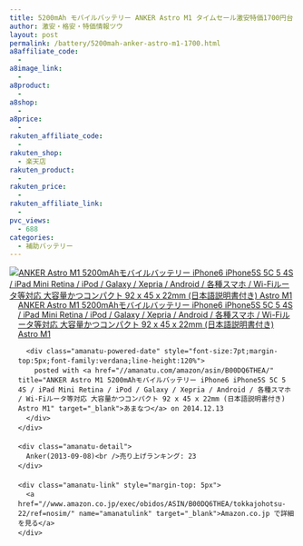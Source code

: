 ```yaml
---
title: 5200mAh モバイルバッテリー ANKER Astro M1 タイムセール激安特価1700円台！送料無料！
author: 激安・格安・特価情報ツウ
layout: post
permalink: /battery/5200mah-anker-astro-m1-1700.html
a8affiliate_code:
  -
a8image_link:
  -
a8product:
  -
a8shop:
  -
a8price:
  -
rakuten_affiliate_code:
  -
rakuten_shop:
  - 楽天店
rakuten_product:
  -
rakuten_price:
  -
rakuten_affiliate_link:
  -
pvc_views:
  - 688
categories:
  - 補助バッテリー
---
```

<div class="amanatu-box" style="margin-bottom:0px;">
  <div class="amanatu-image" style="float:left;">
    <a href="//www.amazon.co.jp/exec/obidos/ASIN/B00DQ6THEA/tokkajohotsu-22/ref=nosim/" name="amanatulink" target="_blank"><img src="//i0.wp.com/ecx.images-amazon.com/images/I/31wsWkE0rKL._SL160_.jpg?w=546" alt="ANKER Astro M1 5200mAhモバイルバッテリー iPhone6 iPhone5S 5C 5 4S / iPad Mini Retina / iPod / Galaxy / Xepria / Android / 各種スマホ / Wi-Fiルータ等対応 大容量かつコンパクト 92 x 45 x 22mm (日本語説明書付き) Astro M1" style="border: none;" data-recalc-dims="1" /></a>
  </div>

  <div class="amanatu-info" style="float:left;margin-left:15px;line-height:120%">
    <div class="amanatu-name" style="margin-bottom:10px;line-height:120%">
      <a href="//www.amazon.co.jp/exec/obidos/ASIN/B00DQ6THEA/tokkajohotsu-22/ref=nosim/" name="amanatulink" target="_blank">ANKER Astro M1 5200mAhモバイルバッテリー iPhone6 iPhone5S 5C 5 4S / iPad Mini Retina / iPod / Galaxy / Xepria / Android / 各種スマホ / Wi-Fiルータ等対応 大容量かつコンパクト 92 x 45 x 22mm (日本語説明書付き) Astro M1</a>

      <div class="amanatu-powered-date" style="font-size:7pt;margin-top:5px;font-family:verdana;line-height:120%">
        posted with <a href="//amanatu.com/amazon/asin/B00DQ6THEA/" title="ANKER Astro M1 5200mAhモバイルバッテリー iPhone6 iPhone5S 5C 5 4S / iPad Mini Retina / iPod / Galaxy / Xepria / Android / 各種スマホ / Wi-Fiルータ等対応 大容量かつコンパクト 92 x 45 x 22mm (日本語説明書付き) Astro M1" target="_blank">あまなつ</a> on 2014.12.13
      </div>
    </div>

    <div class="amanatu-detail">
      Anker(2013-09-08)<br />売り上げランキング: 23
    </div>

    <div class="amanatu-link" style="margin-top: 5px">
      <a href="//www.amazon.co.jp/exec/obidos/ASIN/B00DQ6THEA/tokkajohotsu-22/ref=nosim/" name="amanatulink" target="_blank">Amazon.co.jp で詳細を見る</a>
    </div>
  </div>

  <div class="amanatu-footer" style="clear: left">
  </div>
</div>